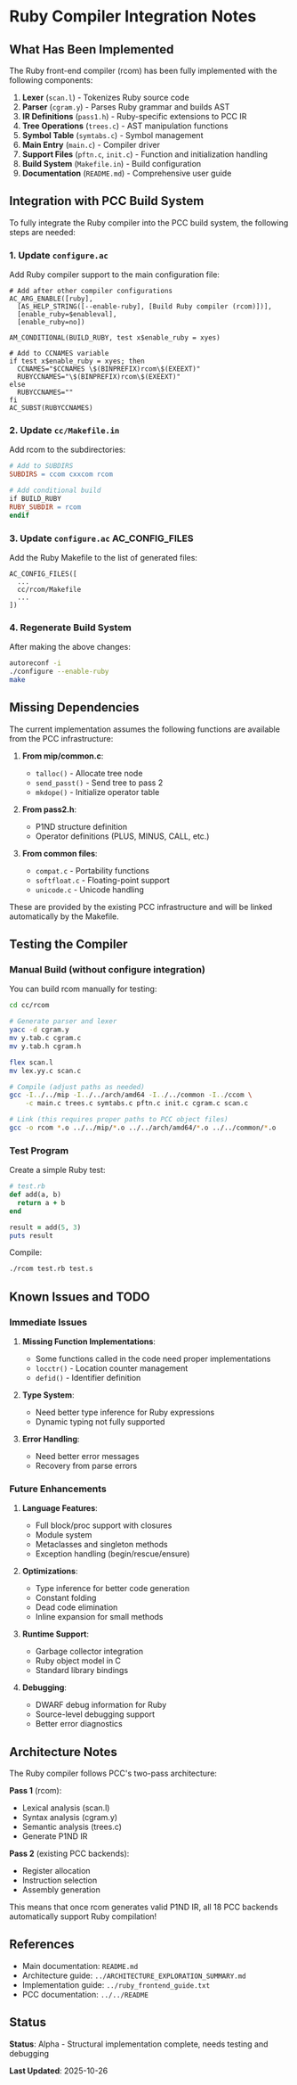# Ruby Compiler Integration Notes

## What Has Been Implemented

The Ruby front-end compiler (rcom) has been fully implemented with the following components:

1. **Lexer** (`scan.l`) - Tokenizes Ruby source code
2. **Parser** (`cgram.y`) - Parses Ruby grammar and builds AST
3. **IR Definitions** (`pass1.h`) - Ruby-specific extensions to PCC IR
4. **Tree Operations** (`trees.c`) - AST manipulation functions
5. **Symbol Table** (`symtabs.c`) - Symbol management
6. **Main Entry** (`main.c`) - Compiler driver
7. **Support Files** (`pftn.c`, `init.c`) - Function and initialization handling
8. **Build System** (`Makefile.in`) - Build configuration
9. **Documentation** (`README.md`) - Comprehensive user guide

## Integration with PCC Build System

To fully integrate the Ruby compiler into the PCC build system, the following steps are needed:

### 1. Update `configure.ac`

Add Ruby compiler support to the main configuration file:

```autoconf
# Add after other compiler configurations
AC_ARG_ENABLE([ruby],
  [AS_HELP_STRING([--enable-ruby], [Build Ruby compiler (rcom)])],
  [enable_ruby=$enableval],
  [enable_ruby=no])

AM_CONDITIONAL(BUILD_RUBY, test x$enable_ruby = xyes)

# Add to CCNAMES variable
if test x$enable_ruby = xyes; then
  CCNAMES="$CCNAMES \$(BINPREFIX)rcom\$(EXEEXT)"
  RUBYCCNAMES="\$(BINPREFIX)rcom\$(EXEEXT)"
else
  RUBYCCNAMES=""
fi
AC_SUBST(RUBYCCNAMES)
```

### 2. Update `cc/Makefile.in`

Add rcom to the subdirectories:

```makefile
# Add to SUBDIRS
SUBDIRS = ccom cxxcom rcom

# Add conditional build
if BUILD_RUBY
RUBY_SUBDIR = rcom
endif
```

### 3. Update `configure.ac` AC_CONFIG_FILES

Add the Ruby Makefile to the list of generated files:

```autoconf
AC_CONFIG_FILES([
  ...
  cc/rcom/Makefile
  ...
])
```

### 4. Regenerate Build System

After making the above changes:

```bash
autoreconf -i
./configure --enable-ruby
make
```

## Missing Dependencies

The current implementation assumes the following functions are available from the PCC infrastructure:

1. **From mip/common.c**:
   - `talloc()` - Allocate tree node
   - `send_passt()` - Send tree to pass 2
   - `mkdope()` - Initialize operator table

2. **From pass2.h**:
   - P1ND structure definition
   - Operator definitions (PLUS, MINUS, CALL, etc.)

3. **From common files**:
   - `compat.c` - Portability functions
   - `softfloat.c` - Floating-point support
   - `unicode.c` - Unicode handling

These are provided by the existing PCC infrastructure and will be linked automatically by the Makefile.

## Testing the Compiler

### Manual Build (without configure integration)

You can build rcom manually for testing:

```bash
cd cc/rcom

# Generate parser and lexer
yacc -d cgram.y
mv y.tab.c cgram.c
mv y.tab.h cgram.h

flex scan.l
mv lex.yy.c scan.c

# Compile (adjust paths as needed)
gcc -I../../mip -I../../arch/amd64 -I../../common -I../ccom \
    -c main.c trees.c symtabs.c pftn.c init.c cgram.c scan.c

# Link (this requires proper paths to PCC object files)
gcc -o rcom *.o ../../mip/*.o ../../arch/amd64/*.o ../../common/*.o
```

### Test Program

Create a simple Ruby test:

```ruby
# test.rb
def add(a, b)
  return a + b
end

result = add(5, 3)
puts result
```

Compile:
```bash
./rcom test.rb test.s
```

## Known Issues and TODO

### Immediate Issues

1. **Missing Function Implementations**:
   - Some functions called in the code need proper implementations
   - `locctr()` - Location counter management
   - `defid()` - Identifier definition

2. **Type System**:
   - Need better type inference for Ruby expressions
   - Dynamic typing not fully supported

3. **Error Handling**:
   - Need better error messages
   - Recovery from parse errors

### Future Enhancements

1. **Language Features**:
   - Full block/proc support with closures
   - Module system
   - Metaclasses and singleton methods
   - Exception handling (begin/rescue/ensure)

2. **Optimizations**:
   - Type inference for better code generation
   - Constant folding
   - Dead code elimination
   - Inline expansion for small methods

3. **Runtime Support**:
   - Garbage collector integration
   - Ruby object model in C
   - Standard library bindings

4. **Debugging**:
   - DWARF debug information for Ruby
   - Source-level debugging support
   - Better error diagnostics

## Architecture Notes

The Ruby compiler follows PCC's two-pass architecture:

**Pass 1** (rcom):
- Lexical analysis (scan.l)
- Syntax analysis (cgram.y)
- Semantic analysis (trees.c)
- Generate P1ND IR

**Pass 2** (existing PCC backends):
- Register allocation
- Instruction selection
- Assembly generation

This means that once rcom generates valid P1ND IR, all 18 PCC backends automatically support Ruby compilation!

## References

- Main documentation: `README.md`
- Architecture guide: `../ARCHITECTURE_EXPLORATION_SUMMARY.md`
- Implementation guide: `../ruby_frontend_guide.txt`
- PCC documentation: `../../README`

## Status

**Status**: Alpha - Structural implementation complete, needs testing and debugging

**Last Updated**: 2025-10-26

